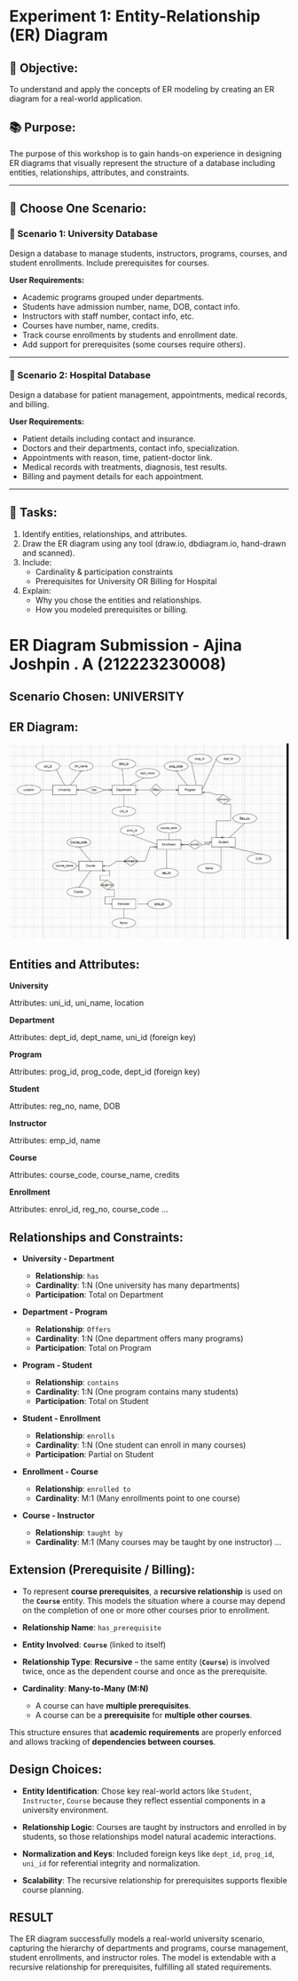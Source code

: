 # Experiment 1: Entity-Relationship (ER) Diagram

## 🎯 Objective:
To understand and apply the concepts of ER modeling by creating an ER diagram for a real-world application.

## 📚 Purpose:
The purpose of this workshop is to gain hands-on experience in designing ER diagrams that visually represent the structure of a database including entities, relationships, attributes, and constraints.

---

## 🧪 Choose One Scenario:

### 🔹 Scenario 1: University Database
Design a database to manage students, instructors, programs, courses, and student enrollments. Include prerequisites for courses.

**User Requirements:**
- Academic programs grouped under departments.
- Students have admission number, name, DOB, contact info.
- Instructors with staff number, contact info, etc.
- Courses have number, name, credits.
- Track course enrollments by students and enrollment date.
- Add support for prerequisites (some courses require others).

---

### 🔹 Scenario 2: Hospital Database
Design a database for patient management, appointments, medical records, and billing.

**User Requirements:**
- Patient details including contact and insurance.
- Doctors and their departments, contact info, specialization.
- Appointments with reason, time, patient-doctor link.
- Medical records with treatments, diagnosis, test results.
- Billing and payment details for each appointment.

---

## 📝 Tasks:
1. Identify entities, relationships, and attributes.
2. Draw the ER diagram using any tool (draw.io, dbdiagram.io, hand-drawn and scanned).
3. Include:
   - Cardinality & participation constraints
   - Prerequisites for University OR Billing for Hospital
4. Explain:
   - Why you chose the entities and relationships.
   - How you modeled prerequisites or billing.

# ER Diagram Submission - Ajina Joshpin . A (212223230008)

## Scenario Chosen: UNIVERSITY

## ER Diagram:
![ER Diagram](https://github.com/dharun06/files/blob/main/ERUNIVERSITY.jpeg)

## Entities and Attributes:
**University**

Attributes: uni_id, uni_name, location

**Department**

Attributes: dept_id, dept_name, uni_id (foreign key)

**Program**

Attributes: prog_id, prog_code, dept_id (foreign key)

**Student**

Attributes: reg_no, name, DOB

**Instructor**

Attributes: emp_id, name

**Course**

Attributes: course_code, course_name, credits

**Enrollment**

Attributes: enrol_id, reg_no, course_code
...

## Relationships and Constraints:
- **University - Department**
  - **Relationship**: `has`
  - **Cardinality**: 1:N (One university has many departments)
  - **Participation**: Total on Department

- **Department - Program**
  - **Relationship**: `Offers`
  - **Cardinality**: 1:N (One department offers many programs)
  - **Participation**: Total on Program

- **Program - Student**
  - **Relationship**: `contains`
  - **Cardinality**: 1:N (One program contains many students)
  - **Participation**: Total on Student

- **Student - Enrollment**
  - **Relationship**: `enrolls`
  - **Cardinality**: 1:N (One student can enroll in many courses)
  - **Participation**: Partial on Student

- **Enrollment - Course**
  - **Relationship**: `enrolled to`
  - **Cardinality**: M:1 (Many enrollments point to one course)

- **Course - Instructor**
  - **Relationship**: `taught by`
  - **Cardinality**: M:1 (Many courses may be taught by one instructor)
...

## Extension (Prerequisite / Billing):
- To represent **course prerequisites**, a **recursive relationship** is used on the **`Course`** entity. This models the situation where a course may depend on the completion of one or more other courses prior to enrollment.

- **Relationship Name**: `has_prerequisite`
- **Entity Involved**: **`Course`** (linked to itself)
- **Relationship Type**: **Recursive** – the same entity (**`Course`**) is involved twice, once as the dependent course and once as the prerequisite.
- **Cardinality**: **Many-to-Many (M:N)**
  - A course can have **multiple prerequisites**.
  - A course can be a **prerequisite** for **multiple other courses**.

This structure ensures that **academic requirements** are properly enforced and allows tracking of **dependencies between courses**.

## Design Choices:
- **Entity Identification**: Chose key real-world actors like `Student`, `Instructor`, `Course` because they reflect essential components in a university environment.

- **Relationship Logic**: Courses are taught by instructors and enrolled in by students, so those relationships model natural academic interactions.

- **Normalization and Keys**: Included foreign keys like `dept_id`, `prog_id`, `uni_id` for referential integrity and normalization.

- **Scalability**: The recursive relationship for prerequisites supports flexible course planning.

## RESULT
The ER diagram successfully models a real-world university scenario, capturing the hierarchy of departments and programs, course management, student enrollments, and instructor roles. The model is extendable with a recursive relationship for prerequisites, fulfilling all stated requirements.
